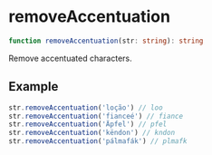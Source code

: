 # removeAccentuation

```ts
function removeAccentuation(str: string): string
```

Remove accentuated characters.

## Example

```ts
str.removeAccentuation('loção') // loo
str.removeAccentuation('fianceé') // fiance
str.removeAccentuation('Äpfel') // pfel
str.removeAccentuation('këndon') // kndon
str.removeAccentuation('pálmafák') // plmafk
```
